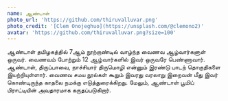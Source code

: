 ```yaml
---
name: ஆண்டாள்
photo_url: 'https://github.com/thiruvalluvar.png'
photo_credit: '[Clem Onojeghuo](https://unsplash.com/@clemono2)'
avatar: 'https://github.com/thiruvalluvar.png?size=100'
---
```

ஆண்டாள் தமிழகத்தில் 7ஆம் நூற்றாண்டில் வாழ்ந்த வைணவ ஆழ்வார்களுள் ஒருவர். வைணவம் போற்றும் 12 ஆழ்வார்களில் இவர் ஒருவரே பெண்ணாவார். ஆண்டாள், திருப்பாவை, நாச்சியார் திருமொழி என்னும் இரண்டு பாடற் தொகுதிகளை இயற்றியுள்ளார். வைணவ சமய நூல்கள் கூறும் இவரது வரலாறு இறைவன் மீது இவர் கொண்டிருந்த காதலை நமக்கு எடுத்துரைக்கிறது. மேலும், ஆண்டாள் பூமிப் பிராட்டியின் அவதாரமாக கருதப்படுகிறார்.